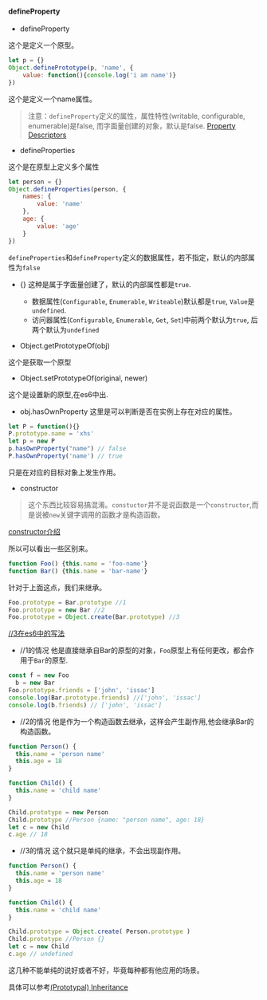 #### defineProperty

- defineProperty

这个是定义一个原型。
```javascript
let p = {}
Object.definePrototype(p, 'name', {
    value: function(){console.log('i am name')}
})
```
这个是定义一个name属性。

> 注意：`defineProperty`定义的属性，属性特性(writable, configurable, enumerable)是false, 而字面量创建的对象，默认是false. [Property Descriptors](https://github.com/getify/You-Dont-Know-JS/blob/master/this%20%26%20object%20prototypes/ch3.md#property-descriptors)

- defineProperties

这个是在原型上定义多个属性

```javascript
let person = {}
Object.defineProperties(person, {
	names: {
		value: 'name'
	},
	age: {
		value: 'age'
	}
})
```

`defineProperties`和`defineProperty`定义的数据属性，若不指定，默认的内部属性为`false`

- {}
这种是属于字面量创建了，默认的内部属性都是`true`.
  - 数据属性(`Configurable`, `Enumerable`, `Writeable`)默认都是`true`, `Value`是`undefined`.
  - 访问器属性(`Configurable`, `Enumerable`, `Get`, `Set`)中前两个默认为`true`, 后两个默认为`undefined`

- Object.getPrototypeOf(obj)

这个是获取一个原型

- Object.setPrototypeOf(original, newer)

这个是设置新的原型,在es6中出.
 
- obj.hasOwnProperty
这里是可以判断是否在实例上存在对应的属性。
```javascript
let P = function(){}
P.prototype.name = 'xhs'
let p = new P
p.hasOwnProperty("name") // false
P.hasOwnProperty('name') // true
```
只是在对应的目标对象上发生作用。

- constructor

> 这个东西比较容易搞混淆。`constuctor`并不是说函数是一个`constructor`,而是说被`new`关键字调用的函数才是构造函数。

[constructor介绍](https://github.com/getify/You-Dont-Know-JS/blob/master/this%20%26%20object%20prototypes/ch5.md#constructor-or-call)

所以可以看出一些区别来。
```javascript
function Foo() {this.name = 'foo-name'}
function Bar() {this.name = 'bar-name'}
```
针对于上面这点，我们来继承。
```javascript
Foo.prototype = Bar.prototype //1
Foo.prototype = new Bar //2
Foo.prototype = Object.create(Bar.prototype) //3
```
[//3在es6中的写法](https://github.com/xiaohesong/TIL/blob/master/front-end/es6/understanding-es6/object.md#es6%E4%B8%AD%E7%9A%84setprototypeof)
  - //1的情况
  他是直接继承自Bar的原型的对象，`Foo`原型上有任何更改，都会作用于`Bar`的原型.
  ```javascript
  const f = new Foo
	b = new Bar
  Foo.prototype.friends = ['john', 'issac']
  console.log(Bar.prototype.friends) //['john', 'issac']
  console.log(b.friends) // ['john', 'issac']
  ```

  - //2的情况
  他是作为一个构造函数去继承，这样会产生副作用,他会继承Bar的构造函数。
  ```javascript
  function Person() {
    this.name = 'person name'
    this.age = 18
  }

  function Child() {
    this.name = 'child name'
  }

  Child.prototype = new Person
  Child.prototype //Person {name: "person name", age: 18}
  let c = new Child
  c.age // 18
  ```

  - //3的情况
  这个就只是单纯的继承，不会出现副作用。
  ```javascript
  function Person() {
    this.name = 'person name'
    this.age = 18
  }

  function Child() {
    this.name = 'child name'
  }

  Child.prototype = Object.create( Person.prototype )
  Child.prototype //Person {}
  let c = new Child
  c.age // undefined
  ```

这几种不能单纯的说好或者不好，毕竟每种都有他应用的场景。
  
具体可以参考[(Prototypal) Inheritance](https://github.com/getify/You-Dont-Know-JS/blob/master/this%20%26%20object%20prototypes/ch5.md#prototypal-inheritance)
